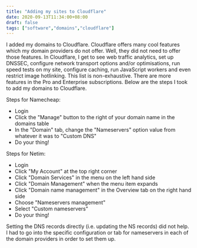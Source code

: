 ```yaml
---
title: "Adding my sites to Cloudflare"
date: 2020-09-13T11:34:00+08:00
draft: false
tags: ["software","domains","cloudflare"]
---
```

I added my domains to Cloudflare. Cloudflare offers many cool features which my domain providers do not offer. Well, they did not need to offer those features. In Cloudflare, I get to see web traffic analytics, set up DNSSEC, configure network transport options and/or optimisations, run speed tests on my site, configure caching, run JavaScript workers and even restrict image hotlinking. This list is non-exhaustive. There are more features in the Pro and Enterprise subscriptions. Below are the steps I took to add my domains to Cloudflare.

Steps for Namecheap:

- Login
- Click the "Manage" button to the right of your domain name in the domains table
- In the "Domain" tab, change the "Nameservers" option value from whatever it was to "Custom DNS"
- Do your thing!

Steps for Netim:

- Login
- Click "My Account" at the top right corner
- Click "Domain Services" in the menu on the left hand side
- Click "Domain Management" when the menu item expands
- Click "Domain name management" in the Overview tab on the right hand side
- Choose "Nameservers management"
- Select "Custom nameservers"
- Do your thing!

Setting the DNS records directly (i.e. updating the NS records) did not help. I had to go into the specific configuration or tab for nameservers in each of the domain providers in order to set them up.
